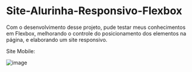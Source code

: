 # Site-Alurinha-Responsivo-Flexbox
Com o desenvolvimento desse projeto, pude testar meus conhecimentos em Flexbox, melhorando o controle do posicionamento dos elementos na página, e elaborando um site responsivo.

Site Mobile:

![image](https://user-images.githubusercontent.com/85269068/155730163-258d7a17-6d9c-42ef-9332-c9453ecdcb16.png)
